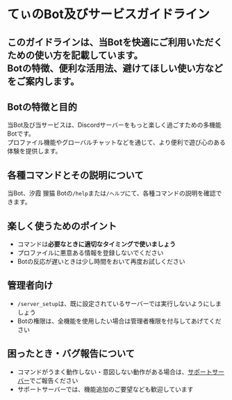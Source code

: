 # てぃのBot及びサービスガイドライン

このガイドラインは、当Botを快適にご利用いただくための使い方を記載しています。  
Botの特徴、便利な活用法、避けてほしい使い方などをご案内します。
---

## Botの特徴と目的
当Bot及び当サービスは、Discordサーバーをもっと楽しく過ごすための多機能Botです。  
プロファイル機能やグローバルチャットなどを通じて、より便利で遊び心のある体験を提供します。

## 各種コマンドとその説明について
当Bot、汐霞 狸猫 Botの`/help`または`/ヘルプ`にて、各種コマンドの説明を確認できます。

## 楽しく使うためのポイント
- コマンドは**必要なときに適切なタイミングで使いましょう**
- プロファイルに悪意ある情報を登録しないでください
- Botの反応が遅いときは少し時間をおいて再度お試しください

## 管理者向け
- `/server_setup`は、既に設定されているサーバーでは実行しないようにしましょう
- Botの権限は、全機能を使用したい場合は管理者権限を付与してあげてください

## 困ったとき・バグ報告について
- コマンドがうまく動作しない・意図しない動作がある場合は、[サポートサーバー](https://discord.gg/a3H8GrMgKj)でご報告ください
- サポートサーバーでは、機能追加のご要望なども歓迎しています
